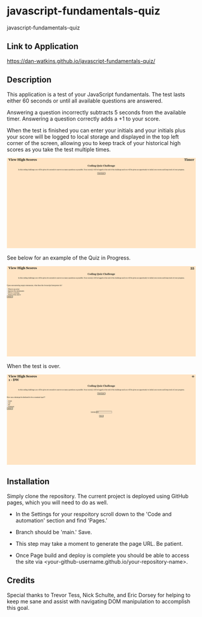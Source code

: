 # javascript-fundamentals-quiz

javascript-fundamentals-quiz

## Link to Application

https://dan-watkins.github.io/javascript-fundamentals-quiz/

## Description

This application is a test of your JavaScript fundamentals. The test lasts either 60 seconds or until all available questions are answered.

Answering a question incorrectly subtracts 5 seconds from the available timer. Answering a question correctly adds a +1 to your score.

When the test is finished you can enter your initials and your initials plus your score will be logged to local storage and displayed in the top left corner of the screen, allowing you to keep track of your historical high scores as you take the test multiple times.

![Start Quiz](./assets/images/JavaScript-Fundamentals-Quiz-Start.png)

See below for an example of the Quiz in Progress.

![Quiz In Progress](./assets/images/JavaScript-Fundamentals-Quiz-Test.png)

When the test is over.

![Quiz End](./assets/images/JavaScript-Fundamentals-Quiz-End.png)

## Installation

Simply clone the repository. The current project is deployed using GitHub pages, which you will need to do as well.

- In the Settings for your respoitory scroll down to the 'Code and automation' section and find 'Pages.'

- Branch should be 'main.' Save.

- This step may take a moment to generate the page URL. Be patient.

- Once Page build and deploy is complete you should be able to access the site via <your-github-username.github.io/your-repository-name>.

## Credits

Special thanks to Trevor Tess, Nick Schulte, and Eric Dorsey for helping to keep me sane and assist with navigating DOM manipulation to accomplish this goal.
